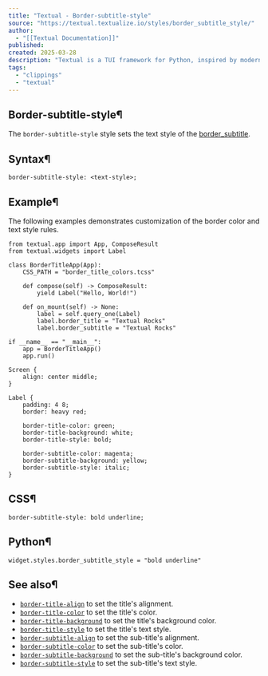 ```yaml
---
title: "Textual - Border-subtitle-style"
source: "https://textual.textualize.io/styles/border_subtitle_style/"
author:
  - "[[Textual Documentation]]"
published:
created: 2025-03-28
description: "Textual is a TUI framework for Python, inspired by modern web development."
tags:
  - "clippings"
  - "textual"
---
```

## Border-subtitle-style¶

The `border-subtitle-style` style sets the text style of the [border\_subtitle](https://textual.textualize.io/api/widget/#textual.widget.Widget.border_subtitle " border_subtitle").

## Syntax¶

```
border-subtitle-style: <text-style>;
```

## Example¶

The following examples demonstrates customization of the border color and text style rules.

<!-- SVG content removed by SVG Remover -->

```
from textual.app import App, ComposeResult
from textual.widgets import Label

class BorderTitleApp(App):
    CSS_PATH = "border_title_colors.tcss"

    def compose(self) -> ComposeResult:
        yield Label("Hello, World!")

    def on_mount(self) -> None:
        label = self.query_one(Label)
        label.border_title = "Textual Rocks"
        label.border_subtitle = "Textual Rocks"

if __name__ == "__main__":
    app = BorderTitleApp()
    app.run()
```

```
Screen {
    align: center middle;
}

Label {
    padding: 4 8;
    border: heavy red;

    border-title-color: green;
    border-title-background: white;
    border-title-style: bold;

    border-subtitle-color: magenta;
    border-subtitle-background: yellow;
    border-subtitle-style: italic;
}
```

## CSS¶

```
border-subtitle-style: bold underline;
```

## Python¶

```
widget.styles.border_subtitle_style = "bold underline"
```

## See also¶

- [`border-title-align`](https://textual.textualize.io/styles/border_title_align/) to set the title's alignment.
- [`border-title-color`](https://textual.textualize.io/styles/border_subtitle_color/) to set the title's color.
- [`border-title-background`](https://textual.textualize.io/styles/border_subtitle_background/) to set the title's background color.
- [`border-title-style`](https://textual.textualize.io/styles/border_subtitle_style/) to set the title's text style.
- [`border-subtitle-align`](https://textual.textualize.io/styles/border_subtitle_align/) to set the sub-title's alignment.
- [`border-subtitle-color`](https://textual.textualize.io/styles/border_subtitle_color/) to set the sub-title's color.
- [`border-subtitle-background`](https://textual.textualize.io/styles/border_subtitle_background/) to set the sub-title's background color.
- [`border-subtitle-style`](https://textual.textualize.io/styles/border_subtitle_style/) to set the sub-title's text style.